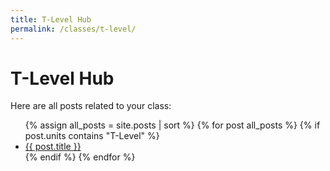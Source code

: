 ```yaml
---
title: T-Level Hub
permalink: /classes/t-level/
---
```


<h1>T-Level Hub</h1>
<p>Here are all posts related to your class:</p>

<ul>
  {% assign all_posts = site.posts | sort %}
  {% for post all_posts %}
    {% if post.units contains "T-Level" %}
      <li><a href="{{'/engineering-hub' | append: post.url }}">{{ post.title }}</a></li>
    {% endif %}
  {% endfor %}
</ul>
